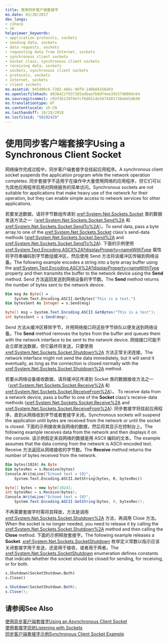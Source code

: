 ```yaml
---
title: 使用同步客户端套接字
ms.date: 03/30/2017
dev_langs:
- csharp
- vb
helpviewer_keywords:
- application protocols, sockets
- sending data, sockets
- data requests, sockets
- requesting data from Internet, sockets
- synchronous client sockets
- Socket class, synchronous client sockets
- receiving data, sockets
- sockets, synchronous client sockets
- protocols, sockets
- Internet, sockets
- client sockets
ms.assetid: 945d00c6-7202-466c-9df9-140b84156d43
ms.openlocfilehash: 8036421f937385edbaefb8df4ee3915798084c64
ms.sourcegitcommit: c93fd5139f9efcf6db514e3474301738a6d1d649
ms.translationtype: HT
ms.contentlocale: zh-CN
ms.lasthandoff: 10/28/2018
ms.locfileid: "50192429"
---
```

# <a name="using-a-synchronous-client-socket"></a><span data-ttu-id="aca98-102">使用同步客户端套接字</span><span class="sxs-lookup"><span data-stu-id="aca98-102">Using a Synchronous Client Socket</span></span>
<span data-ttu-id="aca98-103">网络操作完成过程中，同步客户端套接字会挂起应用程序。</span><span class="sxs-lookup"><span data-stu-id="aca98-103">A synchronous client socket suspends the application program while the network operation completes.</span></span> <span data-ttu-id="aca98-104">同步套接字不适用于在操作中大量使用网络的应用程序，但它们可以为其他应用程序启用对网络服务的简单访问。</span><span class="sxs-lookup"><span data-stu-id="aca98-104">Synchronous sockets are not suitable for applications that make heavy use of the network for their operation, but they can enable simple access to network services for other applications.</span></span>  
  
 <span data-ttu-id="aca98-105">若要发送数据，请将字节数组传递到 <xref:System.Net.Sockets.Socket> 类的数据发送方法之一（<xref:System.Net.Sockets.Socket.Send%2A> 和 <xref:System.Net.Sockets.Socket.SendTo%2A>）。</span><span class="sxs-lookup"><span data-stu-id="aca98-105">To send data, pass a byte array to one of the <xref:System.Net.Sockets.Socket> class's send-data methods (<xref:System.Net.Sockets.Socket.Send%2A> and <xref:System.Net.Sockets.Socket.SendTo%2A>).</span></span> <span data-ttu-id="aca98-106">下面的示例使用 <xref:System.Text.Encoding.ASCII%2A?displayProperty=nameWithType> 属性将字符串编码到字节数组缓冲区，然后使用 Send 方法将该缓冲区传输到网络设备。</span><span class="sxs-lookup"><span data-stu-id="aca98-106">The following example encodes a string into a byte array buffer using the <xref:System.Text.Encoding.ASCII%2A?displayProperty=nameWithType> property and then transmits the buffer to the network device using the **Send** method.</span></span> <span data-ttu-id="aca98-107">Send 方法返回发送到网络设备的字节数。</span><span class="sxs-lookup"><span data-stu-id="aca98-107">The **Send** method returns the number of bytes sent to the network device.</span></span>  
  
```vb  
Dim msg As Byte() = _  
    System.Text.Encoding.ASCII.GetBytes("This is a test.")  
Dim bytesSent As Integer = s.Send(msg)  
```  
  
```csharp  
byte[] msg = System.Text.Encoding.ASCII.GetBytes("This is a test");  
int bytesSent = s.Send(msg);  
```  
  
 <span data-ttu-id="aca98-108">Send 方法从缓冲区移除字节，并用网络接口将这些字节排队以便发送到网络设备。</span><span class="sxs-lookup"><span data-stu-id="aca98-108">The **Send** method removes the bytes from the buffer and queues them with the network interface to be sent to the network device.</span></span> <span data-ttu-id="aca98-109">网络接口可能不会立即发送数据，但它最终将发送，只要使用 <xref:System.Net.Sockets.Socket.Shutdown%2A> 方法正常关闭连接。</span><span class="sxs-lookup"><span data-stu-id="aca98-109">The network interface might not send the data immediately, but it will send it eventually, as long as the connection is closed normally with the <xref:System.Net.Sockets.Socket.Shutdown%2A> method.</span></span>  
  
 <span data-ttu-id="aca98-110">若要从网络设备接收数据，请将缓冲区传递到 Socket 类的数据接收方法之一（<xref:System.Net.Sockets.Socket.Receive%2A> 和 <xref:System.Net.Sockets.Socket.ReceiveFrom%2A>）。 </span><span class="sxs-lookup"><span data-stu-id="aca98-110">To receive data from a network device, pass a buffer to one of the **Socket** class's receive-data methods (<xref:System.Net.Sockets.Socket.Receive%2A> and <xref:System.Net.Sockets.Socket.ReceiveFrom%2A>).</span></span> <span data-ttu-id="aca98-111">同步套接字将挂起应用程序，直到从网络收到字节或者套接字关闭。</span><span class="sxs-lookup"><span data-stu-id="aca98-111">Synchronous sockets will suspend the application until bytes are received from the network or until the socket is closed.</span></span> <span data-ttu-id="aca98-112">下面的示例接收来自网络的数据，然后将其显示在控制台上。</span><span class="sxs-lookup"><span data-stu-id="aca98-112">The following example receives data from the network and then displays it on the console.</span></span> <span data-ttu-id="aca98-113">该示例假定来自网络的数据是用 ASCII 编码的文本。</span><span class="sxs-lookup"><span data-stu-id="aca98-113">The example assumes that the data coming from the network is ASCII-encoded text.</span></span> <span data-ttu-id="aca98-114">Receive 方法返回从网络接收的字节数。</span><span class="sxs-lookup"><span data-stu-id="aca98-114">The **Receive** method returns the number of bytes received from the network.</span></span>  
  
```vb  
Dim bytes(1024) As Byte  
Dim bytesRec = s.Receive(bytes)  
Console.WriteLine("Echoed text = {0}", _  
    System.Text.Encoding.ASCII.GetString(bytes, 0, bytesRec))  
```  
  
```csharp  
byte[] bytes = new byte[1024];  
int bytesRec = s.Receive(bytes);  
Console.WriteLine("Echoed text = {0}",  
    System.Text.Encoding.ASCII.GetString(bytes, 0, bytesRec));  
```  
  
 <span data-ttu-id="aca98-115">不再需要套接字时需将其释放，方法是调用 <xref:System.Net.Sockets.Socket.Shutdown%2A> 方法，再调用 Close 方法。</span><span class="sxs-lookup"><span data-stu-id="aca98-115">When the socket is no longer needed, you need to release it by calling the <xref:System.Net.Sockets.Socket.Shutdown%2A> method and then calling the **Close** method.</span></span> <span data-ttu-id="aca98-116">下面的示例释放套接字。</span><span class="sxs-lookup"><span data-stu-id="aca98-116">The following example releases a **Socket**.</span></span> <span data-ttu-id="aca98-117"><xref:System.Net.Sockets.SocketShutdown> 枚举定义常数以指示应该关闭套接字用于发送，还是用于接收，或者用于两者。</span><span class="sxs-lookup"><span data-stu-id="aca98-117">The <xref:System.Net.Sockets.SocketShutdown> enumeration defines constants that indicate whether the socket should be closed for sending, for receiving, or for both.</span></span>  
  
```vb  
s.Shutdown(SocketShutdown.Both)  
s.Close()  
```  
  
```csharp  
s.Shutdown(SocketShutdown.Both);  
s.Close();  
```  
  
## <a name="see-also"></a><span data-ttu-id="aca98-118">请参阅</span><span class="sxs-lookup"><span data-stu-id="aca98-118">See Also</span></span>  
 [<span data-ttu-id="aca98-119">使用异步客户端套接字</span><span class="sxs-lookup"><span data-stu-id="aca98-119">Using an Asynchronous Client Socket</span></span>](../../../docs/framework/network-programming/using-an-asynchronous-client-socket.md)  
 [<span data-ttu-id="aca98-120">使用套接字侦听</span><span class="sxs-lookup"><span data-stu-id="aca98-120">Listening with Sockets</span></span>](../../../docs/framework/network-programming/listening-with-sockets.md)  
 [<span data-ttu-id="aca98-121">同步客户端套接字示例</span><span class="sxs-lookup"><span data-stu-id="aca98-121">Synchronous Client Socket Example</span></span>](../../../docs/framework/network-programming/synchronous-client-socket-example.md)
